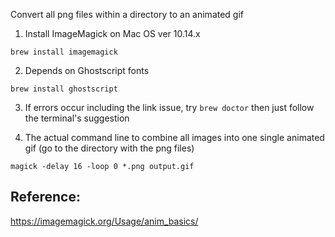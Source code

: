 Convert all png files within a directory to an animated gif 

1. Install ImageMagick on Mac OS ver 10.14.x 
```
brew install imagemagick
```

2. Depends on Ghostscript fonts
```
brew install ghostscript
```

3. If errors occur including the link issue, try `brew doctor` then just follow the terminal's suggestion

4. The actual command line to combine all images into one single animated gif (go to the directory with the png files)

`magick -delay 16 -loop 0 *.png output.gif`

## Reference:
https://imagemagick.org/Usage/anim_basics/
